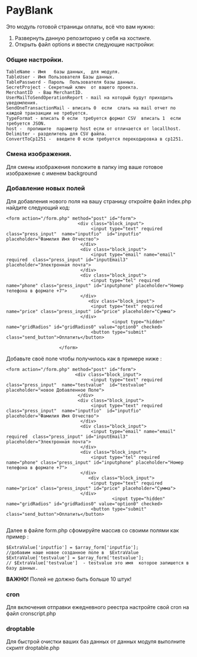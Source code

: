 # PayBlank
Это модуль готовой страницы оплаты, всё что вам нужно:
1. Развернуть  данную репозиторию у себя на хостинге.
2. Открыть файл options и ввести следующие настройки:


### Общие настройки.
```
TableName - Имя   базы данных,  для модуля.
TableUser - Имя Пользователя Базы данных.
TablePassword - Пароль  Пользователя базы данных.
SecretProject - Секретный ключ  от вашего проекта.
MerchantID  - Ваш MerchantID.
UserMailToSendOperationReport - mail на который будут приходить уведомления.
SendOneTransactionMail - вписать 0  если  слать на mail отчет по каждой транзакции не требуется.
TypeFormat - вписать 0 если  требуется формат CSV  вписать 1  если требуется JSON.
host -  пропишите  параметр host если от отличается от locallhost.
Delimiter - разделитель для CSV файла.
ConvertToCp1251 -  введите 0 если требуется перекодировка в cp1251.
```

### Смена изображения.
Для смены изображения положите в папку img ваше  готовое изображение с именем background

### Добавление новых полей
Для добавления нового поля  на вашу страницу откройте файл  index.php найдите следующий код:
```
<form action="/form.php" method="post" id="form">
                           <div class="block_input">
                                <input type="text" required class="press_input"  name="inputfio"  id="inputfio" placeholder="Фамилия Имя Отчество">
                            </div>
                            <div class="block_input">
                                <input type="email" name="email" required  class="press_input" id="inputEmail3" placeholder="Электронная почта">
                            </div>
                            <div class="block_input">
                                <input type="tel" required  name="phone" class="press_input" id="inputphone" placeholder="Номер телефона в формате +7">
                            </div>
                               <div class="block_input">
                                <input type="text" required  name="price" class="press_input" id="price" placeholder="Сумма">
                            </div>
                                        <input type="hidden" name="gridRadios" id="gridRadios0" value="option0" checked>
                                <button type="submit" class="send_button">Оплатить</button>
                        
                    </form>
```
Добавьте своё поле  чтобы получилось   как в примере ниже :


```
<form action="/form.php" method="post" id="form">
                          <div class="block_input">
                                <input type="text" required class="press_input"  name="testvalue"  id="testvalue" placeholder="новое Добавленное Поле">
                           </div>
                           <div class="block_input">
                                <input type="text" required class="press_input"  name="inputfio"  id="inputfio" placeholder="Фамилия Имя Отчество">
                            </div>
                            <div class="block_input">
                                <input type="email" name="email" required  class="press_input" id="inputEmail3" placeholder="Электронная почта">
                            </div>
                            <div class="block_input">
                                <input type="tel" required  name="phone" class="press_input" id="inputphone" placeholder="Номер телефона в формате +7">
                            </div>
                               <div class="block_input">
                                <input type="text" required  name="price" class="press_input" id="price" placeholder="Сумма">
                            </div>
                                        <input type="hidden" name="gridRadios" id="gridRadios0" value="option0" checked>
                                <button type="submit" class="send_button">Оплатить</button>
                                
```

Далее в файле form.php сфомируйте массив со своими полями  как пример :

```
$ExtraValue['inputfio'] = $array_form['inputfio'];
//добавим наше новое созданное поле в  $ExtraValue 
$ExtraValue['testvalue'] = $array_form['testvalue'];
// $ExtraValue['testvalue']  - testvalue это имя  которое запишется в базу данных. 
```
**ВАЖНО!** Полей не должно быть больше 10 штук!

### cron

Для включения отправки ежедневного реестра настройте свой cron на  файл cronscript.php

### droptable 

Для быстрой очистки ваших баз данных от данных модуля выполните скрипт droptable.php














